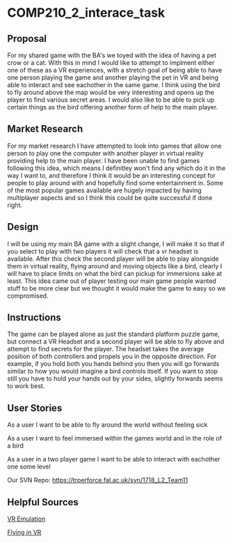 # COMP210_2_interace_task

## Proposal

For my shared game with the BA's we toyed with the idea of having a pet crow or a cat. With this in mind I would like to attempt to implment either one of these as a VR experiences, with a stretch goal of being able to have one person playing the game and another playing the pet in VR and being able to interact and see eachother in the same game. I think using the bird to fly around above the map would be very interesting and opens up the player to find various secret areas. I would also like to be able to pick up certain things as the bird offering another form of help to the main player.

## Market Research

For my market research I have attempted to look into games that allow one person to play one the computer with another player in virtual reality providing help to the main player. I have been unable to find games following this idea, which means I definitley won't find any which do it in the way I want to, and therefore I think it would be an interesting concept for people to play around with and hopefully find some entertainment in. Some of the most popular games available are hugely impacted by having multiplayer aspects and so I think this could be quite successful if done right.

## Design

I will be using my main BA game with a slight change, I will make it so that if you select to play with two players it will check that a vr headset is available. After this check the second player will be able to play alongside them in virtual reality, flying around and moving objects like a bird, clearly I will have to place limits on what the bird can pickup for immersions sake at least. This idea came out of player testing our main game people wanted stuff to be more clear but we thought it would make the game to easy so we compromised.

## Instructions

The game can be played alone as just the standard platform puzzle game, but connect a VR Headset and a second player will be able to fly above and attempt to find secrets for the player.  The headset takes the average position of both controllers and propels you in the opposite direction. For example, if you hold both you hands behind you then you will go forwards similar to how you would imagine a bird controls itself. If you want to stop still you have to hold your hands out by your sides, slightly forwards seems to work best.

## User Stories

As a user I want to be able to fly around the world without feeling sick

As a user I want to feel immersed within the games world and in the role of a bird

As a user in a two player game I want to be able to interact with eachother one some level

Our SVN Repo: https://trperforce.fal.ac.uk/svn/1718_L2_Team11

## Helpful Sources
[VR Emulation](https://developers.immerseum.io/)

[Flying in VR](https://www.youtube.com/watch?v=cKFcqBQ_lIM)
